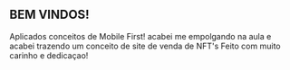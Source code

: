 ## BEM VINDOS!
Aplicados conceitos de Mobile First!
acabei me empolgando na aula e acabei trazendo um conceito de site de venda de NFT's
Feito com muito carinho e dedicaçao!
